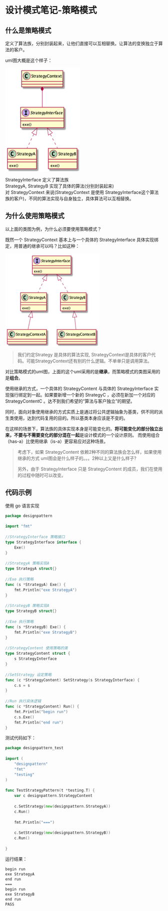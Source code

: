 # 设计模式笔记-策略模式

<!--more-->

## 什么是策略模式
定义了算法族，分别封装起来，让他们直接可以互相替换。让算法的变换独立于算法的客户。


uml图大概是这个样子：
<!--
![](https://raw.githubusercontent.com/dust347/blog_image/master/design-pattern-notes-strategy_pattern/strategy-patterm.png) 
-->

<img src="https://raw.githubusercontent.com/dust347/blog_image/master/design-pattern-notes-strategy_pattern/strategy-patterm.png" width = "240" align=center />

<!--
``` plantuml
 @startuml
interface StrategyInterface {
  exe()
} 
StrategyA : exe()
StrategyB : exe()

StrategyInterface <|.. StrategyA
StrategyInterface <|.. StrategyB

StrategyContext *-- StrategyInterface

@enduml
```
-->

StrategyInterface 定义了算法族  
StrategyA, StrategyB 实现了具体的算法(分别封装起来)  
对 StrategyContext 来说(StrategyContext 是使用 StrategyInterface这个算法族的客户)，不同的算法实现与自身独立，具体算法可以互相替换。

## 为什么使用策略模式
以上面的类图为例，为什么必须要使用策略模式？  

既然一个 StrategyContext 基本上与一个具体的 StrategyInterface 具体实现绑定，用普通的继承可以吗？比如这种：

<!--
![](https://raw.githubusercontent.com/dust347/blog_image/master/design-pattern-notes-strategy_pattern/other.png)
-->
<img src="https://raw.githubusercontent.com/dust347/blog_image/master/design-pattern-notes-strategy_pattern/other.png" width = "300" align=center />

<!--
``` plantuml
@startuml
interface StrategyInterface {
  exe()
} 

StrategyA : exe()
StrategyB : exe()

StrategyInterface <|.. StrategyA
StrategyInterface <|.. StrategyB


StrategyA <|-- StrategyContextA
StrategyB <|-- StrategyContextB

@enduml

```
-->

> 我们约定Strategy 是具体的算法实现, StrategyContext是具体的客户代码。可能StrategyContext还有别的什么逻辑。不单单只是调用算法。

对比策略模式的uml图，上面的这个uml采用的是**继承**，而策略模式的类图采用的是**组合**。

使用继承的方式，一个具体的 StrategyContent 与具体的 StrategyInterface 实现强行绑定到一起。如果要新增一个新的 StrategyC ，必须在新加一个对应的 StrategyContentC 。达不到我们希望的“算法与客户独立”的期望。

同时，面向对象使用继承的方式实质上是通过将公共逻辑抽象为基类，供不同的派生类使用，达到代码复用的目的。所以基类本身应该是不变的。



在这样的场景下，算法族的具体实现本身是可能变化的。**将可能变化的部分独立出来，不要与不需要变化的部分混在一起**是设计模式的一个设计原则。
而使用组合（has-a）比使用继承（is-a）更容易应对这种场景。
> 考虑下，如果 StrategyContent 依赖2种不同的算法族会怎么样，如果使用继承的方式 uml图会是什么样子的。。。2种以上又是什么样子?
> 
> 另外，由于 StrategyInterface 只是 StrategyContent 的成员，我们在使用的过程中随时可以改变。


## 代码示例
使用 go 语言实现
``` go
package designpattern

import "fmt"

//StrategyInterface 策略接口
type StrategyInterface interface {
	Exe()
}

//StrategyA 策略实现A
type StrategyA struct{}

//Exe 执行策略
func (s *StrategyA) Exe() {
	fmt.Println("exe StrategyA")
}

//StrategyB 策略实现A
type StrategyB struct{}

//Exe 执行策略
func (s *StrategyB) Exe() {
	fmt.Println("exe StrategyB")
}

//StrategyContent 使用策略的类
type StrategyContent struct {
	s StrategyInterface
}

//SetStrategy 设定策略
func (c *StrategyContent) SetStrategy(s StrategyInterface) {
	c.s = s
}

//Run 执行具体逻辑
func (c *StrategyContent) Run() {
	fmt.Println("begin run")
	c.s.Exe()
	fmt.Println("end run")
}
```


测试代码如下：
```go
package designpattern_test

import (
	"designpattern"
	"fmt"
	"testing"
)

func TestStrategyPattern(t *testing.T) {
	var c designpattern.StrategyContent

	c.SetStrategy(new(designpattern.StrategyA))
	c.Run()

	fmt.Println("===")

	c.SetStrategy(new(designpattern.StrategyB))
	c.Run()

}
```

运行结果：
```
begin run
exe StrategyA
end run
===
begin run
exe StrategyB
end run
PASS
```


